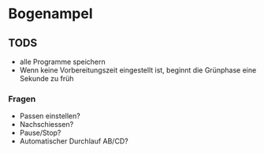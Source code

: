# Bogenampel

## TODS
* alle Programme speichern
* Wenn keine Vorbereitungszeit eingestellt ist, beginnt die Grünphase eine Sekunde zu früh

### Fragen
* Passen einstellen? 
* Nachschiessen?
* Pause/Stop?
* Automatischer Durchlauf AB/CD?

